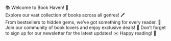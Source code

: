 📚 Welcome to Book Haven! 🌟 <br>
Explore our vast collection of books across all genres! 🖊️  <br>
From bestsellers to hidden gems, we’ve got something for every reader. 📖 
Join our community of book lovers and enjoy exclusive deals! 💖 
Don’t forget to sign up for our newsletter for the latest updates! ✉️ 
Happy reading! 🎉



